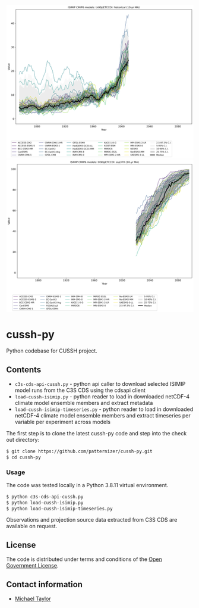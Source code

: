 ![image](https://github.com/patternizer/cussh-py/blob/main/PLOTS/tn90pETCCDI_historical.png)
![image](https://github.com/patternizer/cussh-py/blob/main/PLOTS/tn90pETCCDI_ssp370.png)

# cussh-py

Python codebase for CUSSH project.

## Contents

* `c3s-cds-api-cussh.py` - python api caller to download selected ISIMIP model runs from the C3S CDS using the cdsapi client
* `load-cussh-isimip.py` - python reader to load in downloaded netCDF-4 climate model ensemble members and extract metadata
* `load-cussh-isimip-timeseries.py` - python reader to load in downloaded netCDF-4 climate model ensemble members and extract timeseries per variable per experiment across models

The first step is to clone the latest cussh-py code and step into the check out directory: 

    $ git clone https://github.com/patternizer/cussh-py.git
    $ cd cussh-py

### Usage

The code was tested locally in a Python 3.8.11 virtual environment.

    $ python c3s-cds-api-cussh.py
    $ python load-cussh-isimip.py
    $ python load-cussh-isimip-timeseries.py
    
Observations and projection source data extracted from C3S CDS are available on request.

## License

The code is distributed under terms and conditions of the [Open Government License](http://www.nationalarchives.gov.uk/doc/open-government-licence/version/3/).

## Contact information

* [Michael Taylor](michael.a.taylor@uea.ac.uk)


